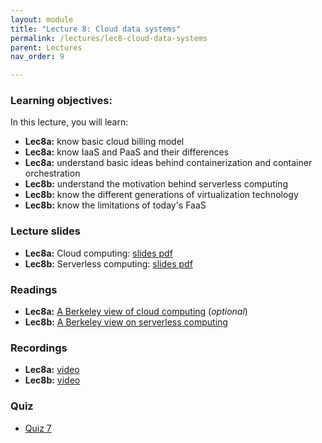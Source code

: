 ```yaml
---
layout: module
title: "Lecture 8: Cloud data systems"
permalink: /lectures/lec8-cloud-data-systems
parent: Lectures
nav_order: 9

---
```


### Learning objectives:

In this lecture, you will learn:

* **Lec8a:** know basic cloud billing model
* **Lec8a:** know IaaS and PaaS and their differences
* **Lec8a:** understand basic ideas behind containerization and container orchestration
* **Lec8b:** understand the motivation behind serverless computing
* **Lec8b:** know the different generations of virtualization technology
* **Lec8b:** know the limitations of today's FaaS



### Lecture slides

* **Lec8a:** Cloud computing: [slides pdf](/ds5110-cs5501-spring24/assets/docs/lec8a-cloud-computing.pdf)
* **Lec8b:** Serverless computing: [slides pdf](/ds5110-cs5501-spring24/assets/docs/lec8b-serverless-computing.pdf)


### Readings 

* **Lec8a:** [A Berkeley view of cloud computing](https://www2.eecs.berkeley.edu/Pubs/TechRpts/2009/EECS-2009-28.pdf) (*optional*)
* **Lec8b:** [A Berkeley view on serverless computing](https://www2.eecs.berkeley.edu/Pubs/TechRpts/2019/EECS-2019-3.pdf) 


### Recordings

* **Lec8a:** [video](https://edstem.org/us/courses/53518/discussion/4633946)
* **Lec8b:** [video]()


### Quiz

* [Quiz 7](https://forms.gle/d7vpQA7XE3G9SDaz9)

